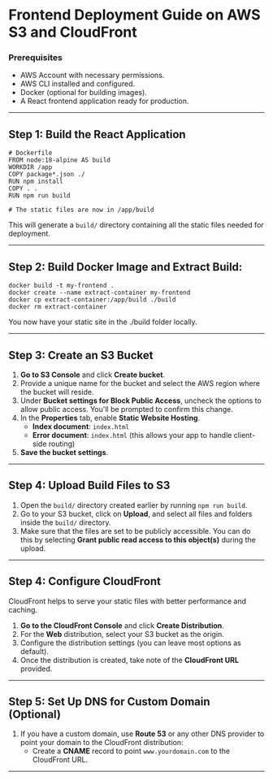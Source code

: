 
# Frontend Deployment Guide on AWS S3 and CloudFront


### Prerequisites
- AWS Account with necessary permissions.
- AWS CLI installed and configured.
- Docker (optional for building images).
- A React frontend application ready for production.

---

## Step 1: Build the React Application

```
# Dockerfile
FROM node:18-alpine AS build
WORKDIR /app
COPY package*.json ./
RUN npm install
COPY . .
RUN npm run build

# The static files are now in /app/build
```

This will generate a `build/` directory containing all the static files needed for deployment.

---

## Step 2: Build Docker Image and Extract Build:

```
docker build -t my-frontend .
docker create --name extract-container my-frontend
docker cp extract-container:/app/build ./build
docker rm extract-container
```
You now have your static site in the ./build folder locally.

---

## Step 3: Create an S3 Bucket

1. **Go to S3 Console** and click **Create bucket**.
2. Provide a unique name for the bucket and select the AWS region where the bucket will reside.
3. Under **Bucket settings for Block Public Access**, uncheck the options to allow public access. You'll be prompted to confirm this change.
4. In the **Properties** tab, enable **Static Website Hosting**.
   - **Index document**: `index.html`
   - **Error document**: `index.html` (this allows your app to handle client-side routing)
5. **Save the bucket settings**.

---

## Step 4: Upload Build Files to S3

1. Open the `build/` directory created earlier by running `npm run build`.
2. Go to your S3 bucket, click on **Upload**, and select all files and folders inside the `build/` directory.
3. Make sure that the files are set to be publicly accessible. You can do this by selecting **Grant public read access to this object(s)** during the upload.

---

## Step 4: Configure CloudFront

CloudFront helps to serve your static files with better performance and caching.

1. **Go to the CloudFront Console** and click **Create Distribution**.
2. For the **Web** distribution, select your S3 bucket as the origin.
3. Configure the distribution settings (you can leave most options as default).
4. Once the distribution is created, take note of the **CloudFront URL** provided.

---

## Step 5: Set Up DNS for Custom Domain (Optional)

1. If you have a custom domain, use **Route 53** or any other DNS provider to point your domain to the CloudFront distribution:
   - Create a **CNAME** record to point `www.yourdomain.com` to the CloudFront URL.

---

